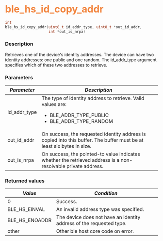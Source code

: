 ## <font color="#F2853F" style="font-size:24pt">ble\_hs\_id\_copy\_addr</font>

```c
int
ble_hs_id_copy_addr(uint8_t id_addr_type, uint8_t *out_id_addr,
                    int *out_is_nrpa)
```

### Description

Retrieves one of the device's identity addresses.  The device can have two identity addresses: one public and one random.  The id\_addr\_type argument specifies which of these two addresses to retrieve. 

### Parameters

| *Parameter* | *Description* |
|-------------|---------------|
| id\_addr\_type | The type of identity address to retrieve. Valid values are: <ul><li>BLE\_ADDR\_TYPE\_PUBLIC</li> <li>BLE\_ADDR\_TYPE\_RANDOM</li></ul> |
| out\_id\_addr | On success, the requested identity address is copied into this buffer.  The buffer must be at least six bytes in size. |
| out\_is\_nrpa | On success, the pointed-to value indicates whether the retrieved address is a non-resolvable private address. |

### Returned values

| *Value* | *Condition* |
|---------|-------------|
| 0 | Success. |
| BLE\_HS\_EINVAL | An invalid address type was specified. |
| BLE\_HS\_ENOADDR | The device does not have an identity address of the requested type. |
| other | Other ble host core code on error. |
